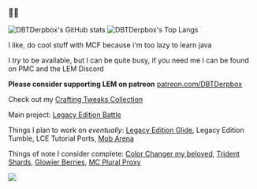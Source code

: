 ### 👋🏼

![DBTDerpbox's GitHub stats](https://github-readme-stats.vercel.app/api?username=DBTDerpbox&theme=radical&show_icons=true)
![DBTDerpbox's Top Langs](https://github-readme-stats.vercel.app/api/top-langs/?username=DBTDerpbox&theme=radical)

I like, do cool stuff with MCF because i'm too lazy to learn java

I *try* to be available, but I can be quite busy, if you need me I can be found on PMC and the LEM Discord

**Please consider supporting LEM on patreon** [patreon.com/DBTDerpbox](https://www.patreon.com/DBTDerpbox)

Check out my [Crafting Tweaks Collection](https://github.com/DBTDerpbox/dbtderpbox/blob/main/crafting-tweaks.md)

Main project: [Legacy Edition Battle](https://github.com/DBTDerpbox/Legacy-Edition-Battle)

Things I plan to work on *eventually*: [Legacy Edition Glide](https://github.com/DBTDerpbox/Legacy-Edition-Glide), Legacy Edition Tumble, LCE Tutorial Ports, [Mob Arena](https://github.com/DBTDerpbox/Derpboxs-Mob-Arena)

Things of note I consider complete: [Color Changer my beloved](https://github.com/DBTDerpbox/Color-Changer), [Trident Shards](https://github.com/DBTDerpbox/Trident-Shards), [Glowier Berries](https://github.com/DBTDerpbox/Glowier-Berries), [MC Plural Proxy](https://github.com/DBTDerpbox/MC-Plural-Proxy)

![](https://visitor-badge.glitch.me/badge?page_id=DBTDerpbox.DBTDerpbox)
